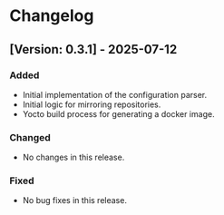 # Changelog

## [Version: 0.3.1] - 2025-07-12

### Added

- Initial implementation of the configuration parser.
- Initial logic for mirroring repositories.
- Yocto build process for generating a docker image.

### Changed

- No changes in this release.

### Fixed

- No bug fixes in this release.
